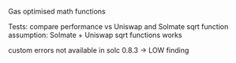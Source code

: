Gas optimised math functions

Tests:
compare performance vs Uniswap and Solmate sqrt function
assumption: Solmate + Uniswap sqrt functions works

custom errors not available in solc 0.8.3 -> LOW finding